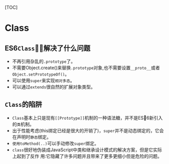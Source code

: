 [TOC]

# Class

## ES6`Class`解决了什么问题

- 不再引用杂乱的`.prototype`了。
- 不需要Object.create()来替换`.prototype`对象,也不需要设置`__proto__`或者`Object.setPrototypeOf()`。
- 可以使用`super`来实现`相对多态`。
- 可以通过`extends`很自然的扩展对象类型。

## `Class`的陷阱

- `Class`基本上只是现有`[[Prototype]]`机制的一种语法糖，并不是ES6新引入的`类`机制。
- 出于性能考虑(this绑定已经是很大的开销了)，`super`并不是动态绑定的，它会在声明时`静态`绑定。
- `使用toMethod(..)`可以手动修改`super`绑定。
- `class`很好地伪装成JavaScript中类和继承设计模式的解决方案，但是它实际上起到了反作
用:它隐藏了许多问题并且带来了更多更细小但是危险的问题。
